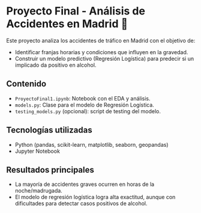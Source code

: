 # Proyecto Final - Análisis de Accidentes en Madrid 🚦

Este proyecto analiza los accidentes de tráfico en Madrid con el objetivo de:
- Identificar franjas horarias y condiciones que influyen en la gravedad.
- Construir un modelo predictivo (Regresión Logística) para predecir si un implicado da positivo en alcohol.

## Contenido
- `ProyectoFinal1.ipynb`: Notebook con el EDA y análisis.
- `models.py`: Clase para el modelo de Regresión Logística.
- `testing_models.py` (opcional): script de testing del modelo.

## Tecnologías utilizadas
- Python (pandas, scikit-learn, matplotlib, seaborn, geopandas)
- Jupyter Notebook

## Resultados principales
- La mayoría de accidentes graves ocurren en horas de la noche/madrugada.
- El modelo de regresión logística logra alta exactitud, aunque con dificultades para detectar casos positivos de alcohol.
